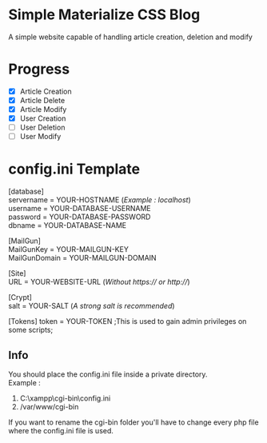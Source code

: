 # Simple Materialize CSS Blog

A simple website capable of handling article creation, deletion and modify

# Progress

- [x] Article Creation
- [x] Article Delete
- [x] Article Modify
- [x] User Creation
- [ ] User Deletion
- [ ] User Modify

# config.ini Template

[database]\
servername = YOUR-HOSTNAME (*Example : localhost*)\
username = YOUR-DATABASE-USERNAME\
password = YOUR-DATABASE-PASSWORD\
dbname = YOUR-DATABASE-NAME

[MailGun]\
MailGunKey = YOUR-MAILGUN-KEY\
MailGunDomain = YOUR-MAILGUN-DOMAIN

[Site]\
URL = YOUR-WEBSITE-URL (*Without https:// or http://*)

[Crypt]\
salt = YOUR-SALT (*A strong salt is recommended*)

[Tokens]
token = YOUR-TOKEN ;This is used to gain admin privileges on some scripts;

## Info

You should place the config.ini file inside a private directory.\
Example :
1. C:\xampp\cgi-bin\config.ini
2. /var/www/cgi-bin

If you want to rename the cgi-bin folder you'll have to change every php file where the config.ini file is used.